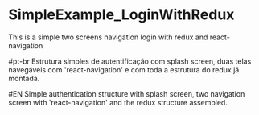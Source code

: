 # SimpleExample_LoginWithRedux
This is a simple two screens navigation login with redux and react-navigation

#pt-br
Estrutura simples de autentificação com splash screen, duas telas navegáveis com 'react-navigation' e com toda a estrutura do redux já montada.

#EN
Simple authentication structure with splash screen, two navigation screen with 'react-navigation' and the redux structure assembled.
